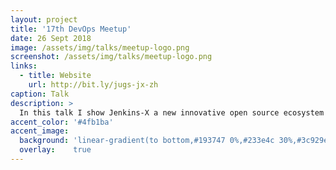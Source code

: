 ```yaml
---
layout: project
title: '17th DevOps Meetup'
date: 26 Sept 2018
image: /assets/img/talks/meetup-logo.png
screenshot: /assets/img/talks/meetup-logo.png
links:
  - title: Website
    url: http://bit.ly/jugs-jx-zh
caption: Talk 
description: >
  In this talk I show Jenkins-X a new innovative open source ecosystem for CI/CD on Kubernetes.
accent_color: '#4fb1ba'
accent_image:
  background: 'linear-gradient(to bottom,#193747 0%,#233e4c 30%,#3c929e 50%,#d5d5d4 70%,#cdccc8 100%)'
  overlay:    true
---
```


